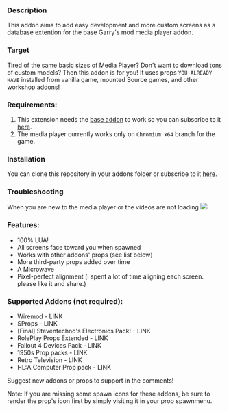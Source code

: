 ### Description
This addon aims to add easy development and more custom screens
as a database extention for the base Garry's mod
media player addon.

### Target
Tired of the same basic sizes of Media Player?
Don't want to download tons of custom models? Then this addon is for you!
It uses props `YOU ALREADY HAVE` installed from vanilla game,
mounted Source games, and other workshop addons!

### Requirements:
1. This extension needs the [base addon][ref-repo-base] to work so you can subscribe to it [here][ref-base].
2. The media player currently works only on `Chromium x64` branch for the game.

### Installation
You can clone this repository in your addons folder or subscribe to it [here][ref-mpext].

### Troubleshooting
When you are new to the media player or the videos are not loading
![][ref-fix]

### Features:
 * 100% LUA!
 * All screens face toward you when spawned
 * Works with other addons' props (see list below)
 * More third-party props added over time
 * A Microwave
 * Pixel-perfect alignment (i spent a lot of time aligning each screen. please like it and share.)

### Supported Addons (not required):
 * Wiremod - LINK
 * SProps - LINK
 * [Final] Steventechno's Electronics Pack! - LINK
 * RolePlay Props Extended - LINK
 * Fallout 4 Devices Pack - LINK
 * 1950s Prop packs - LINK
 * Retro Television - LINK
 * HL:A Computer Prop pack - LINK 

Suggest new addons or props to support in the comments!

Note: If you are missing some spawn icons for these addons, be sure to render the prop's icon first by simply visiting it in your prop spawnmenu. 

[ref-base]: https://steamcommunity.com/sharedfiles/filedetails/?id=546392647
[ref-repo-base]: https://github.com/samuelmaddock/gm-mediaplayer
[ref-mpext]: https://steamcommunity.com/sharedfiles/filedetails/?id=2546524440
[ref-fix]: https://i.imgur.com/ay8wpNd.png
